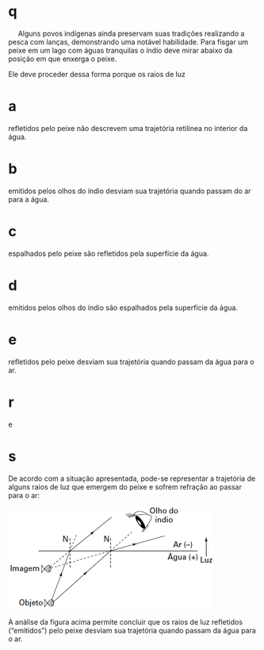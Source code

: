 # q
     Alguns povos indígenas ainda preservam suas tradições realizando a pesca com lanças, demonstrando uma notável habilidade. Para fisgar um peixe em um lago com águas tranquilas o índio deve mirar abaixo da posição em que enxerga o peixe.

Ele deve proceder dessa forma porque os raios de luz

# a
refletidos pelo peixe não descrevem uma trajetória retilínea no interior da água.

# b
emitidos pelos olhos do índio desviam sua trajetória quando passam do ar para a água.

# c
espalhados pelo peixe são refletidos pela superfície da água.

# d
emitidos pelos olhos do índio são espalhados pela superfície da água.

# e
refletidos pelo peixe desviam sua trajetória quando passam da água para o ar.

# r
e

# s
De acordo com a situação apresentada, pode-se representar a trajetória de alguns raios de luz que emergem do peixe e sofrem refração ao passar para o ar:

![](e8afd14a-da8d-acaa-dbd3-6e26634d87fa.png)

A análise da figura acima permite concluir que os raios de luz refletidos (“emitidos”) pelo peixe desviam sua trajetória quando passam da água para o ar.
